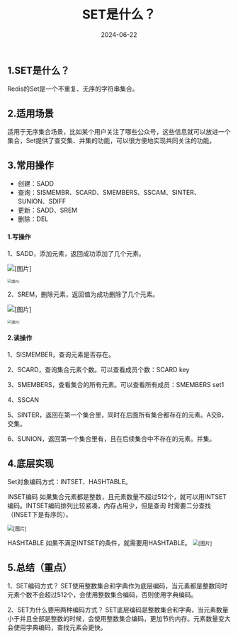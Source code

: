 ﻿---
title: SET是什么？
shortTitle: 3.SET是什么？
category:
  - Redis
tag:
  - Redis
date: 2024-06-22
---

## 1.SET是什么？
Redis的Set是一个不重复、无序的字符串集合。
## 2.适用场景
适用于无序集合场景，比如某个用户关注了哪些公众号，这些信息就可以放进一个集合，Set提供了查交集、并集的功能，可以很方便地实现共同关注的功能。
## 3.常用操作
- 创建：SADD
- 查询：SISMEMBR、SCARD、SMEMBERS、SSCAM、SINTER、SUNION、SDIFF
- 更新：SADD、SREM
- 删除：DEL

#### 1.写操作

1、SADD，添加元素，返回成功添加了几个元素。

![[图片]](https://golang-code.oss-cn-beijing.aliyuncs.com/images/202501071638067.png)

<img src="https://golang-code.oss-cn-beijing.aliyuncs.com/images/202501071638630.png" alt="[图片]" style="zoom: 50%;" />

2、SREM，删除元素，返回值为成功删除了几个元素。

![[图片]](https://golang-code.oss-cn-beijing.aliyuncs.com/images/202501071638608.png)

<img src="https://golang-code.oss-cn-beijing.aliyuncs.com/images/202501071638963.png" alt="[图片]" style="zoom:50%;" />

#### 2.读操作

1、SISMEMBER，查询元素是否存在。

2、SCARD，查询集合元素个数。可以查看成员个数：SCARD key

3、SMEMBERS，查看集合的所有元素。可以查看所有成员：SMEMBERS set1

4、SSCAN

5、SINTER，返回在第一个集合里，同时在后面所有集合都存在的元素。A交B，交集。

6、SUNION，返回第一个集合里有，且在后续集合中不存在的元素。并集。

## 4.底层实现

Set对象编码方式：INTSET、HASHTABLE。

INSET编码
如果集合元素都是整数，且元素数量不超过512个，就可以用INTSET编码。INTSET编码排列比较紧凑，内存占用少，但是查询
时需要二分查找（INSET下是有序的）。

<img src="https://golang-code.oss-cn-beijing.aliyuncs.com/images/202501071638575.png" alt="[图片]" style="zoom:80%;" />

HASHTABLE
如果不满足INTSET的条件，就需要用HASHTABLE。
<img src="https://golang-code.oss-cn-beijing.aliyuncs.com/images/202501071638894.png" alt="[图片]" style="zoom: 80%;" />

## 5.总结（重点）

1、SET编码方式？
SET使用整数集合和字典作为底层编码，当元素都是整数同时元素个数不会超过512个，会使用整数集合编码，否则使用字典编码。

2、SET为什么要用两种编码方式？
SET底层编码是整数集合和字典，当元素数量小于并且全部是整数的时候，会使用整数集合编码，更加节约内存。元素数量变大会使用字典编码，查找元素会更快。
